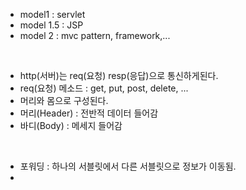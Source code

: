 - model1 : servlet
- model 1.5 : JSP
- model 2 : mvc pattern, framework,...

<br>

- http(서버)는 req(요청) resp(응답)으로 통신하게된다.
- req(요청) 메소드 : get, put, post, delete, ...
- 머리와 몸으로 구성된다.
- 머리(Header) : 전반적 데이터 들어감
- 바디(Body) : 메세지 들어감


<BR>

- 포워딩 : 하나의 서블릿에서 다른 서블릿으로 정보가 이동됨.
- 
